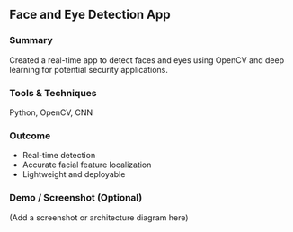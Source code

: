 ## Face and Eye Detection App

### Summary  
Created a real-time app to detect faces and eyes using OpenCV and deep learning for potential security applications.

### Tools & Techniques  
Python, OpenCV, CNN

### Outcome  
- Real-time detection  
- Accurate facial feature localization  
- Lightweight and deployable

### Demo / Screenshot (Optional)  
(Add a screenshot or architecture diagram here)
